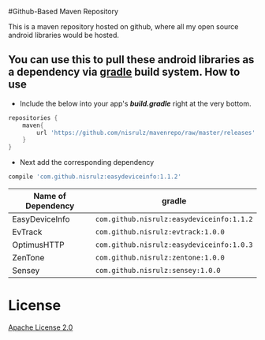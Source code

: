#Github-Based Maven Repository

This is a maven repository hosted on github, where all my open source android libraries would be hosted.

You can use this to pull these android libraries as a dependency via [gradle](https://gradle.org/) build system.
How to use
----------
- Include the below into your app's ***build.gradle*** right at the very bottom.
```gradle
repositories {
    maven{
        url 'https://github.com/nisrulz/mavenrepo/raw/master/releases'
    }
}
```
- Next add the corresponding dependency
```gradle
compile 'com.github.nisrulz:easydeviceinfo:1.1.2'
```
|Name of Dependency|gradle|
|---|---|
|EasyDeviceInfo|`com.github.nisrulz:easydeviceinfo:1.1.2`|
|EvTrack|`com.github.nisrulz:evtrack:1.0.0`|
|OptimusHTTP|`com.github.nisrulz:easydeviceinfo:1.0.3`|
|ZenTone|`com.github.nisrulz:zentone:1.0.0`|
|Sensey|`com.github.nisrulz:sensey:1.0.0`|


# License

 <a rel="license" href="http://www.apache.org/licenses/LICENSE-2.0.html" target="_blank">Apache License 2.0</a>

